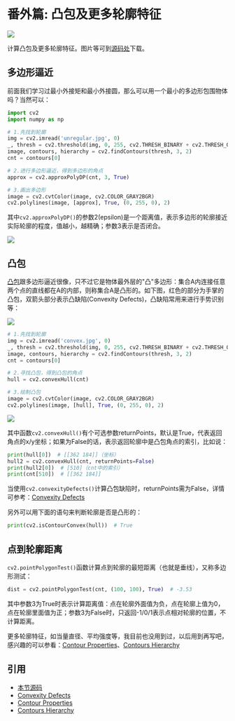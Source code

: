 # 番外篇: 凸包及更多轮廓特征

![](http://blog.codec.wang/cv2_understand_convex.jpg)

计算凸包及更多轮廓特征。图片等可到[源码处]()下载。

## 多边形逼近

前面我们学习过最小外接矩和最小外接圆，那么可以用一个最小的多边形包围物体吗？当然可以：

```python
import cv2
import numpy as np

# 1.先找到轮廓
img = cv2.imread('unregular.jpg', 0)
_, thresh = cv2.threshold(img, 0, 255, cv2.THRESH_BINARY + cv2.THRESH_OTSU)
image, contours, hierarchy = cv2.findContours(thresh, 3, 2)
cnt = contours[0]

# 2.进行多边形逼近，得到多边形的角点
approx = cv2.approxPolyDP(cnt, 3, True)

# 3.画出多边形
image = cv2.cvtColor(image, cv2.COLOR_GRAY2BGR)
cv2.polylines(image, [approx], True, (0, 255, 0), 2)
```

其中`cv2.approxPolyDP()`的参数2\(epsilon\)是一个距离值，表示多边形的轮廓接近实际轮廓的程度，值越小，越精确；参数3表示是否闭合。

![](http://blog.codec.wang/cv2_understand_approxpoly.jpg)

## 凸包

[凸包](https://baike.baidu.com/item/%E5%87%B8%E5%8C%85/179150?fr=aladdin)跟多边形逼近很像，只不过它是物体最外层的"凸"多边形：集合A内连接任意两个点的直线都在A的内部，则称集合A是凸形的。如下图，红色的部分为手掌的凸包，双箭头部分表示凸缺陷\(Convexity Defects\)，凸缺陷常用来进行手势识别等：

![](http://blog.codec.wang/cv2_understand_convex.jpg)

```python
# 1.先找到轮廓
img = cv2.imread('convex.jpg', 0)
_, thresh = cv2.threshold(img, 0, 255, cv2.THRESH_BINARY + cv2.THRESH_OTSU)
image, contours, hierarchy = cv2.findContours(thresh, 3, 2)
cnt = contours[0]

# 2.寻找凸包，得到凸包的角点
hull = cv2.convexHull(cnt)

# 3.绘制凸包
image = cv2.cvtColor(image, cv2.COLOR_GRAY2BGR)
cv2.polylines(image, [hull], True, (0, 255, 0), 2)
```

![](http://blog.codec.wang/cv2_convex_hull.jpg)

其中函数`cv2.convexHull()`有个可选参数returnPoints，默认是True，代表返回角点的x/y坐标；如果为False的话，表示返回轮廓中是凸包角点的索引，比如说：

```python
print(hull[0])  # [[362 184]]（坐标）
hull2 = cv2.convexHull(cnt, returnPoints=False)
print(hull2[0])  # [510]（cnt中的索引）
print(cnt[510])  # [[362 184]]
```

当使用`cv2.convexityDefects()`计算凸包缺陷时，returnPoints需为False，详情可参考：[Convexity Defects](http://opencv-python-tutroals.readthedocs.io/en/latest/py_tutorials/py_imgproc/py_contours/py_contours_more_functions/py_contours_more_functions.html#contours-more-functions)

另外可以用下面的语句来判断轮廓是否是凸形的：

```python
print(cv2.isContourConvex(hull))  # True
```

## 点到轮廓距离

`cv2.pointPolygonTest()`函数计算点到轮廓的最短距离（也就是垂线），又称多边形测试：

```python
dist = cv2.pointPolygonTest(cnt, (100, 100), True)  # -3.53
```

其中参数3为True时表示计算距离值：点在轮廓外面值为负，点在轮廓上值为0，点在轮廓里面值为正；参数3为False时，只返回-1/0/1表示点相对轮廓的位置，不计算距离。

更多轮廓特征，如当量直径、平均强度等，我目前也没用到过，以后用到再写吧，感兴趣的可以参看：[Contour Properties](http://opencv-python-tutroals.readthedocs.io/en/latest/py_tutorials/py_imgproc/py_contours/py_contour_properties/py_contour_properties.html)、[Contours Hierarchy](http://opencv-python-tutroals.readthedocs.io/en/latest/py_tutorials/py_imgproc/py_contours/py_contours_hierarchy/py_contours_hierarchy.html)

## 引用

* [本节源码](https://github.com/codecwang/OpenCV-Python-Tutorial/tree/master/Extra-11-Convex-Hull)
* [Convexity Defects](http://opencv-python-tutroals.readthedocs.io/en/latest/py_tutorials/py_imgproc/py_contours/py_contours_more_functions/py_contours_more_functions.html#contours-more-functions)
* [Contour Properties](http://opencv-python-tutroals.readthedocs.io/en/latest/py_tutorials/py_imgproc/py_contours/py_contour_properties/py_contour_properties.html)
* [Contours Hierarchy](http://opencv-python-tutroals.readthedocs.io/en/latest/py_tutorials/py_imgproc/py_contours/py_contours_hierarchy/py_contours_hierarchy.html)

